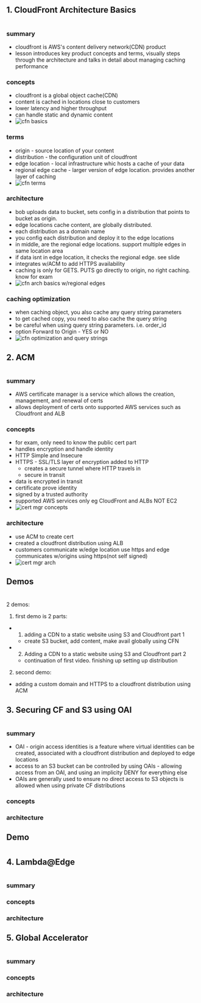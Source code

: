 ## 1. CloudFront Architecture Basics

#

### summary

- cloudfront is AWS's content delivery network(CDN) product
- lesson introduces key product concepts and terms, visually steps through the architecture and talks in detail about managing caching performance

### concepts

- cloudfront is a global object cache(CDN)
- content is cached in locations close to customers
- lower latency and higher throughput
- can handle static and dynamic content
- ![cfn basics](img/cfnconcepts.png)

### terms

- origin - source location of your content
- distribution - the configuration unit of cloudfront
- edge location - local infrastructure whic hosts a cache of your data
- regional edge cache - larger version of edge location. provides another layer of caching
- ![cfn terms](img/cfnterms.png)

### architecture

- bob uploads data to bucket, sets config in a distribution that points to bucket as origin.
- edge locations cache content, are globally distributed.
- each distribution as a domain name
- you config each distribution and deploy it to the edge locations
- in middle, are the regional edge locations. support multiple edges in same location area
- if data isnt in edge location, it checks the regional edge. see slide
- integrates w/ACM to add HTTPS availability
- caching is only for GETS. PUTS go directly to origin, no right caching. know for exam
- ![cfn arch basics w/regional edges](img/cfnarch.png)

### caching optimization

- when caching object, you also cache any query string parameters
- to get cached copy, you need to also cache the query string
- be careful when using query string parameters. i.e. order_id
- option Forward to Origin - YES or NO
- ![cfn optimization and query strings](img/cfnoptimization.png)

## 2. ACM

#

### summary

- AWS certificate manager is a service which allows the creation, management, and renewal of certs
- allows deployment of certs onto supported AWS services such as Cloudfront and ALB

### concepts

- for exam, only need to know the public cert part
- handles encryption and handle identity
- HTTP Simple and Insecure
- HTTPS - SSL/TLS layer of encryption added to HTTP
  - creates a secure tunnel where HTTP travels in
  - secure in transit
- data is encrypted in transit
- certificate prove identity
- signed by a trusted authority
- supported AWS services only eg CloudFront and ALBs NOT EC2
- ![cert mgr concepts](img/cfncertmgr.png)

### architecture

- use ACM to create cert
- created a cloudfront distribution using ALB
- customers communicate w/edge location use https and edge communicates w/origins using https(not self signed)
- ![cert mgr arch](img/cfncertmgrarch.png)

## Demos

#

2 demos:

1. first demo is 2 parts:

- 1. adding a CDN to a static website using S3 and Cloudfront part 1

  - create S3 bucket, add content, make avail globally using CFN

- 2.  Adding a CDN to a static website using S3 and Cloudfront part 2

  - continuation of first video. finishing up setting up distribution

2. second demo:

- adding a custom domain and HTTPS to a cloudfront distribution using ACM

## 3. Securing CF and S3 using OAI

#

### summary

- OAI - origin access identities is a feature where virtual identities can be created, associated with a cloudfront distribution and deployed to edge locations
- access to an S3 bucket can be controlled by using OAIs - allowing access from an OAI, and using an implicity DENY for everything else
- OAIs are generally used to ensure no direct access to S3 objects is allowed when using private CF distributions

### concepts

### architecture

## Demo

#

## 4. Lambda@Edge

#

### summary

### concepts

### architecture

## 5. Global Accelerator

#

### summary

### concepts

### architecture
